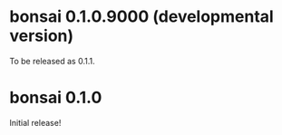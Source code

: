 # bonsai 0.1.0.9000 (developmental version)

To be released as 0.1.1.

# bonsai 0.1.0

Initial release!
